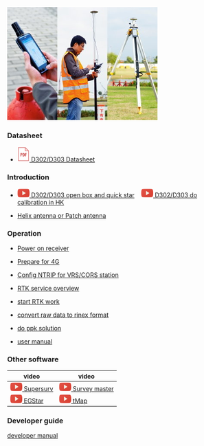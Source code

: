 <div style="text-align: left;"><img src="images/s-mobile.jpg" style="width: 350px;"><br></div>

### Datasheet

  - [![](images/pdf.png)&nbsp;D302/D303 Datasheet](download/D30X_DS_EN.pdf)

### Introduction

  - [![](images/youtube.png)&nbsp;D302/D303 open box and quick star](common/openbox/)&nbsp; &nbsp; [![](images/youtube.png)&nbsp;D302/D303 do calibration in HK](common/d303-calibration-in-hk.md)
  
  - [Helix antenna or Patch antenna](common/choice-of-antenna.md)

### Operation

  - [Power on receiver](d303.md#1-gnss-module-setting)
  
  - [Prepare for 4G](prepare-for-4G.md)

  - [Config NTRIP for VRS/CORS station](d303.md#21-corsvrsbase-station-setting)

  - [RTK service overview](rtk-service-intro.md)

  - [start RTK work](d303.md#213-start--rtk)
  
  - [convert raw data to rinex format](d303.md#52-how-to-convert-raw-data-to-rinex-format-file)

  - [do ppk solution](d303.md#53-how-to-post-process-raw-data)

  - [user manual](d303.md)

### Other software


  | video | video |
  | ---- | ---- | 
  | [![Supersurv](images/youtube.png)&nbsp;Supersurv](common/connect-supersurv.md) | [![Survey Master](images/youtube.png)&nbsp;Survey master](common/connect-survey-master.md) |
  | [![EGStar](images/youtube.png)&nbsp;EGStar](common/connect-egstar.md) | [![tMap](images/youtube.png)&nbsp;tMap](common/connect-tMap.md) |



### Developer guide

  [developer manual](developer-docs.md)

